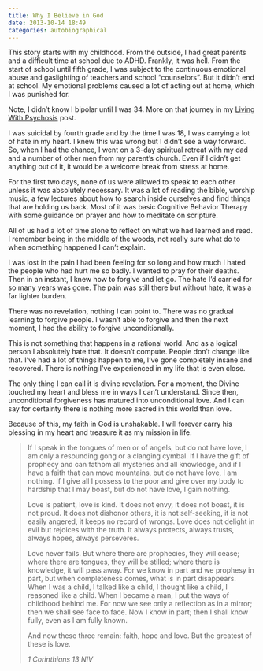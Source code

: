 ```yaml
---
title: Why I Believe in God
date: 2013-10-14 18:49
categories: autobiographical
---
```

This story starts with my childhood. From the outside, I had great parents and a difficult time at school due to ADHD. Frankly, it was hell. From the start of school until fifth grade, I was subject to the continuous emotional abuse and gaslighting of teachers and school “counselors”. But it didn’t end at school. My emotional problems caused a lot of acting out at home, which I was punished for.

<p class="author">
Note, I didn’t know I bipolar until I was 34. More on that journey in my
<a href="{% link _posts/2020-10-03-living-with-psychosis.md %}">Living With Psychosis</a> post.
</p>

I was suicidal by fourth grade and by the time I was 18, I was carrying a lot of hate in my heart. I knew this was wrong but I didn’t see a way forward. So, when I had the chance, I went on a 3-day spiritual retreat with my dad and a number of other men from my parent’s church. Even if I didn’t get anything out of it, it would be a welcome break from stress at home.

For the first two days, none of us were allowed to speak to each other unless it was absolutely necessary. It was a lot of reading the bible, worship music, a few lectures about how to search inside ourselves and find things that are holding us back. Most of it was basic Cognitive Behavior Therapy with some guidance on prayer and how to meditate on scripture.

All of us had a lot of time alone to reflect on what we had learned and read. I remember being in the middle of the woods, not really sure what do to when something happened I can’t explain.

I was lost in the pain I had been feeling for so long and how much I hated the people who had hurt me so badly. I wanted to pray for their deaths. Then in an instant, I knew how to forgive and let go. The hate I’d carried for so many years was gone. The pain was still there but without hate, it was a far lighter burden.

There was no revelation, nothing I can point to. There was no gradual learning to forgive people. I wasn’t able to forgive and then the next moment, I had the ability to forgive unconditionally.

This is not something that happens in a rational world. And as a logical person I absolutely hate that. It doesn’t compute. People don’t change like that. I’ve had a lot of things happen to me, I’ve gone completely insane and recovered. There is nothing I’ve experienced in my life that is even close.

The only thing I can call it is divine revelation. For a moment, the Divine touched my heart and bless me in ways I can’t understand. Since then, unconditional forgiveness has matured into unconditional love. And I can say for certainty there is nothing more sacred in this world than love.

Because of this, my faith in God is unshakable. I will forever carry his blessing in my heart and treasure it as my mission in life.

> If I speak in the tongues of men or of angels, but do not have love, I am only a resounding gong or a clanging cymbal. If I have the gift of prophecy and can fathom all mysteries and all knowledge, and if I have a faith that can move mountains, but do not have love, I am nothing. If I give all I possess to the poor and give over my body to hardship that I may boast, but do not have love, I gain nothing.
>
> Love is patient, love is kind. It does not envy, it does not boast, it is not proud. It does not dishonor others, it is not self-seeking, it is not easily angered, it keeps no record of wrongs. Love does not delight in evil but rejoices with the truth. It always protects, always trusts, always hopes, always perseveres.
>
> Love never fails. But where there are prophecies, they will cease; where there are tongues, they will be stilled; where there is knowledge, it will pass away. For we know in part and we prophesy in part, but when completeness comes, what is in part disappears. When I was a child, I talked like a child, I thought like a child, I reasoned like a child. When I became a man, I put the ways of childhood behind me. For now we see only a reflection as in a mirror; then we shall see face to face. Now I know in part; then I shall know fully, even as I am fully known.
>
> And now these three remain: faith, hope and love. But the greatest of these is love.
>
> <cite>1 Corinthians 13 NIV</cite>